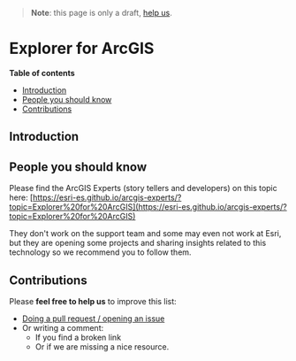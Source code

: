 > **Note**: this page is only a draft, [help us](#contributions).

# Explorer for ArcGIS

<!-- START doctoc generated TOC please keep comment here to allow auto update -->
<!-- DON'T EDIT THIS SECTION, INSTEAD RE-RUN doctoc TO UPDATE -->
**Table of contents**

- [Introduction](#introduction)
- [People you should know](#people-you-should-know)
- [Contributions](#contributions)

<!-- END doctoc generated TOC please keep comment here to allow auto update -->

## Introduction

## People you should know
Please find the ArcGIS Experts (story tellers and developers) on this topic here: [https://esri-es.github.io/arcgis-experts/?topic=Explorer%20for%20ArcGIS](https://esri-es.github.io/arcgis-experts/?topic=Explorer%20for%20ArcGIS)

They don't work on the support team and some may even not work at Esri,
but they are opening some projects and sharing insights related to this
technology so we recommend you to follow them.

## Contributions
Please **feel free to help us** to improve this list:

* [Doing a pull request / opening an issue](https://github.com/hhkaos/awesome-arcgis#contributions)
* Or writing a comment:
  * If you find a broken link
  * Or if we are missing a nice resource.

